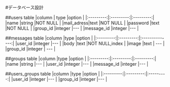 #データベース設計

##users table
|column     |    type   |option     |
|:---------:|:---------:|:---------:|
|name       |string     |NOT NULL   |
|mail_adress|text       |NOT NULL   |
|password   |text       |NOT NULL   |
|group_id   |integer    |---        |
|message_id |integer    |---        |

##messages table
|column     |type       |option          |
|:---------:|:---------:|:--------------:|
|user_id    |integer    |---             |
|body       |text       |NOT NULL,index  |
|image      |text       |        ---     |
|group_id   |integer    |        ---     |



##groups table
|column     |type       |option     |
|:---------:|:---------:|:---------:|
|name       |string     |---        |
|user_id    |integer    |---        |
|message_id |integer    |---        |


##users_groups table
|column     |type       |option     |
|:---------:|:---------:|:---------:|
|user_id    |integer    |---        |
|group_id   |integer    |---        |
